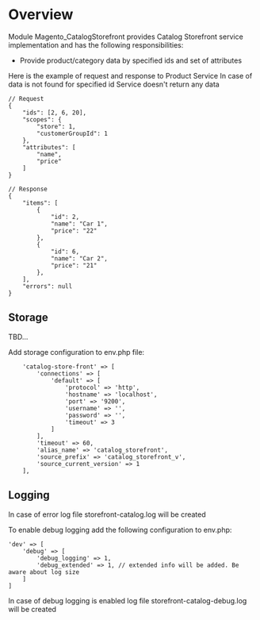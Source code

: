 # Overview

Module Magento_CatalogStorefront provides Catalog Storefront service implementation and has the following responsibilities:

- Provide product/category data by specified ids and set of attributes

Here is the example of request and response to Product Service
In case of data is not found for specified id Service doesn't return any data
```
// Request
{
    "ids": [2, 6, 20],
    "scopes": {
        "store": 1,
        "customerGroupId": 1
    },
    "attributes": [
        "name",
        "price"
    ]
}

// Response
{
    "items": [
        {
            "id": 2,
            "name": "Car 1",
            "price": "22"
        },
        {
            "id": 6,
            "name": "Car 2",
            "price": "21"
        },
    ],
    "errors": null
}
```


## Storage


TBD...

Add storage configuration to env.php file:
```
    'catalog-store-front' => [
        'connections' => [
            'default' => [
                'protocol' => 'http',
                'hostname' => 'localhost',
                'port' => '9200',
                'username' => '',
                'password' => '',
                'timeout' => 3
            ]
        ],
        'timeout' => 60,
        'alias_name' => 'catalog_storefront',
        'source_prefix' => 'catalog_storefront_v',
        'source_current_version' => 1
    ],
```

## Logging

In case of error log file storefront-catalog.log will be created

To enable debug logging add the following configuration to env.php:

```
'dev' => [
    'debug' => [
        'debug_logging' => 1,
        'debug_extended' => 1, // extended info will be added. Be aware about log size
    ]
]
```

In case of debug logging is enabled log file storefront-catalog-debug.log will be created